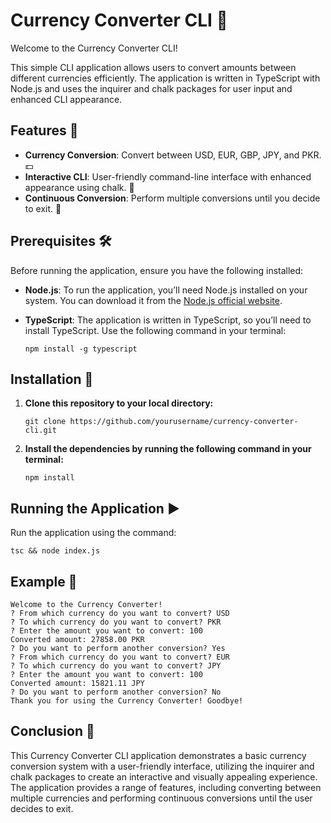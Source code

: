 # Currency Converter CLI 💱

Welcome to the Currency Converter CLI!

This simple CLI application allows users to convert amounts between different currencies efficiently. The application is written in TypeScript with Node.js and uses the inquirer and chalk packages for user input and enhanced CLI appearance.

## Features 🌟

- **Currency Conversion**: Convert between USD, EUR, GBP, JPY, and PKR. 💵
- **Interactive CLI**: User-friendly command-line interface with enhanced appearance using chalk. 🎨
- **Continuous Conversion**: Perform multiple conversions until you decide to exit. 🔄

## Prerequisites 🛠️

Before running the application, ensure you have the following installed:

- **Node.js**: To run the application, you’ll need Node.js installed on your system. You can download it from the [Node.js official website](https://nodejs.org/).
- **TypeScript**: The application is written in TypeScript, so you’ll need to install TypeScript. Use the following command in your terminal:

    ```
    npm install -g typescript
    ```

## Installation 🚀

1. **Clone this repository to your local directory:**

    ```
    git clone https://github.com/yourusername/currency-converter-cli.git
    ```

2. **Install the dependencies by running the following command in your terminal:**

    ```
    npm install
    ```

## Running the Application ▶️

Run the application using the command:

```
tsc && node index.js
```

## Example 📝

```
Welcome to the Currency Converter!
? From which currency do you want to convert? USD
? To which currency do you want to convert? PKR
? Enter the amount you want to convert: 100
Converted amount: 27858.00 PKR
? Do you want to perform another conversion? Yes
? From which currency do you want to convert? EUR
? To which currency do you want to convert? JPY
? Enter the amount you want to convert: 100
Converted amount: 15821.11 JPY
? Do you want to perform another conversion? No
Thank you for using the Currency Converter! Goodbye!
```

## Conclusion 🎈

This Currency Converter CLI application demonstrates a basic currency conversion system with a user-friendly interface, utilizing the inquirer and chalk packages to create an interactive and visually appealing experience. The application provides a range of features, including converting between multiple currencies and performing continuous conversions until the user decides to exit.
